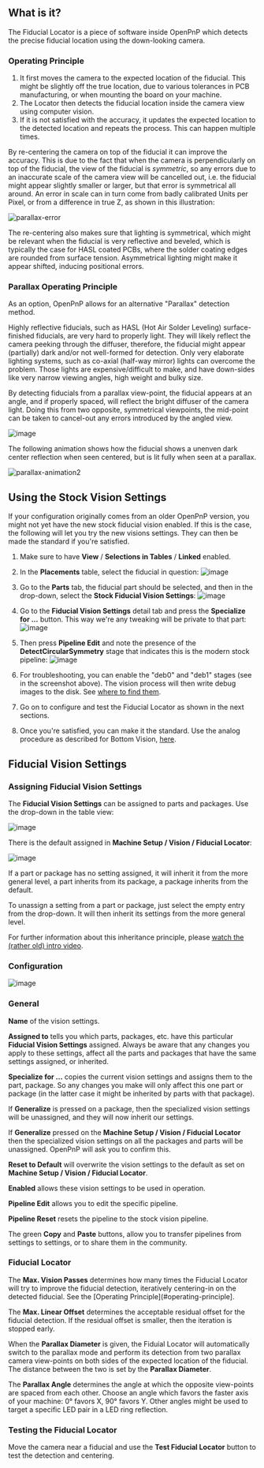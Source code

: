 ## What is it?

The Fiducial Locator is a piece of software inside OpenPnP which detects the precise fiducial location using the down-looking camera. 

### Operating Principle

1. It first moves the camera to the expected location of the fiducial. This might be slightly off the true location, due to various tolerances in PCB manufacturing, or when mounting the board on your machine. 
1. The Locator then detects the fiducial location inside the camera view using computer vision. 
1. If it is not satisfied with the accuracy, it updates the expected location to the detected location and repeats the process. This can happen multiple times.

By re-centering the camera on top of the fiducial it can improve the accuracy. This is due to the fact that when the camera is perpendicularly on top of the fiducial, the view of the fiducial is _symmetric_, so any errors due to an inaccurate scale of the camera view will be cancelled out, i.e. the fiducial might appear slightly smaller or larger, but that error is symmetrical all around. An error in scale can in turn come from badly calibrated Units per Pixel, or from a difference in true Z, as shown in this illustration:

![parallax-error](https://github.com/openpnp/openpnp/assets/9963310/511bed57-4013-485b-a68f-925d7af249ae)

The re-centering also makes sure that lighting is symmetrical, which might be relevant when the fiducial is very reflective and beveled, which is typically the case for HASL coated PCBs, where the solder coating edges are rounded from surface tension. Asymmetrical lighting might make it appear shifted, inducing positional errors.

### Parallax Operating Principle

As an option, OpenPnP allows for an alternative "Parallax" detection method. 

Highly reflective fiducials, such as HASL (Hot Air Solder Leveling) surface-finished fiducials, are very hard to properly light. They will likely reflect the camera peeking through the diffuser, therefore, the fiducial might appear (partially) dark and/or not well-formed for detection. Only very elaborate lighting systems, such as co-axial (half-way mirror) lights can overcome the problem. Those lights are expensive/difficult to make, and have down-sides like very narrow viewing angles, high weight and bulky size.

By detecting fiducials from a parallax view-point, the fiducial appears at an angle, and if properly spaced, will reflect the bright diffuser of the camera light. Doing this from two opposite, symmetrical viewpoints, the mid-point can be taken to cancel-out any errors introduced by the angled view.

![image](https://github.com/openpnp/openpnp/assets/9963310/f7371c5b-bff5-4350-9048-8338843ce922)

The following animation shows how the fiducial shows a unenven dark center reflection when seen centered, but is lit fully when seen at a parallax. 

![parallax-animation2](https://github.com/openpnp/openpnp/assets/9963310/855dc087-94c0-47af-a8b5-fc4901b42222)


## Using the Stock Vision Settings

If your configuration originally comes from an older OpenPnP version, you might not yet have the new stock fiducial vision enabled. If this is the case, the following will let you try the new visions settings. They can then be made the standard if you're satisfied.

1. Make sure to have **View** / **Selections in Tables** / **Linked** enabled.
1. In the **Placements** table, select the fiducial in question:
   ![image](https://github.com/openpnp/openpnp/assets/9963310/4a9ddaba-a6f9-4661-a415-49c8e577da13)

1. Go to the **Parts** tab, the fiducial part should be selected, and then in the drop-down, select the **Stock Fiducial Vision Settings**:
   ![image](https://github.com/openpnp/openpnp/assets/9963310/752d96d9-ec4a-49df-99a5-91cb445ec27c)

1. Go to the **Fiducial Vision Settings** detail tab and press the **Specialize for ...** button. This way we're any tweaking will be private to that part:
   ![image](https://github.com/openpnp/openpnp/assets/9963310/7b583394-f37c-4c9b-a790-c876e9f5f588)

1. Then press **Pipeline Edit** and note the presence of the **DetectCircularSymmetry** stage that indicates this is the modern stock pipeline:
   ![image](https://github.com/openpnp/openpnp/assets/9963310/70dd853a-3a08-49fc-a97d-fcfc52588e28)

1. For troubleshooting, you can enable the "deb0" and "deb1" stages (see in the screenshot above). The vision process will then write debug images to the disk. See [where to find them](https://github.com/openpnp/openpnp/wiki/FAQ#how-can-i-get-a-native-camera-image).

1. Go on to configure and test the Fiducial Locator as shown in the next sections.

1. Once you're satisfied, you can make it the standard. Use the analog procedure as described for Bottom Vision, [here](https://github.com/openpnp/openpnp/wiki/Computer-Vision#make-stock-vision-the-default).

## Fiducial Vision Settings

### Assigning Fiducial Vision Settings

The **Fiducial Vision Settings** can be assigned to parts and packages. Use the drop-down in the table view:

![image](https://github.com/openpnp/openpnp/assets/9963310/752d96d9-ec4a-49df-99a5-91cb445ec27c)

There is the default assigned in **Machine Setup / Vision / Fiducial Locator**:

![image](https://github.com/openpnp/openpnp/assets/9963310/03c41f6f-c9ec-4642-b55b-c2bd3e6c62a0)

If a part or package has no setting assigned, it will inherit it from the more general level, a part inherits from its package, a package inherits from the default. 

To unassign a setting from a part or package, just select the empty entry from the drop-down. It will then inherit its settings from the more general level.

For further information about this inheritance principle, please [watch the (rather old) intro video](https://youtu.be/W63GbSf5BHk).

### Configuration

![image](https://github.com/openpnp/openpnp/assets/9963310/c217504f-7efb-4b28-aabc-cae73ff21af9)

### General

**Name** of the vision settings.

**Assigned to** tells you which parts, packages, etc. have this particular **Fiducial Vision Settings** assigned. Always be aware that any changes you apply to these settings, affect all the parts and packages that have the same settings assigned, or inherited.

**Specialize for ...** copies the current vision settings and assigns them to the part, package. So any changes you make will only affect this one part or package (in the latter case it might be inherited by parts with that package).

If **Generalize** is pressed on a package, then the specialized vision settings will be unassigned, and they will now inherit our settings.

If **Generalize**  pressed on the **Machine Setup / Vision / Fiducial Locator** then the specialized vision settings on all the packages and parts will be unassigned. OpenPnP will ask you to confirm this.

**Reset to Default** will overwrite the vision settings to the default as set on **Machine Setup / Vision / Fiducial Locator**. 

**Enabled** allows these vision settings to be used in operation.

**Pipeline Edit** allows you to edit the specific pipeline.

**Pipeline Reset** resets the pipeline to the stock vision pipeline.

The green **Copy** and **Paste** buttons, allow you to transfer pipelines from settings to settings, or to share them in the community.

### Fiducial Locator

The **Max. Vision Passes** determines how many times the Fiducial Locator will try to improve the fiducial detection, iteratively centering-in on the detected fiducial. See the [Operating Principle](#operating-principle].

The **Max. Linear Offset** determines the acceptable residual offset for the fiducial detection. If the residual offset is smaller, then the iteration is stopped early.

When the **Parallax Diameter** is given, the Fiduial Locator will automatically switch to the parallax mode and perform its detection from two parallax camera view-points on both sides of the expected location of the fiducial. The distance between the two is set by the **Parallax Diameter**.

The **Parallax Angle** determines the angle at which the opposite view-points are spaced from each other. Choose an angle which favors the faster axis of your machine: 0° favors X, 90° favors Y. Other angles might be used to target a specific LED pair in a LED ring reflection.

### Testing the Fiducial Locator

Move the camera near a fiducial and use the **Test Fiducial Locator** button to test the detection and centering. 